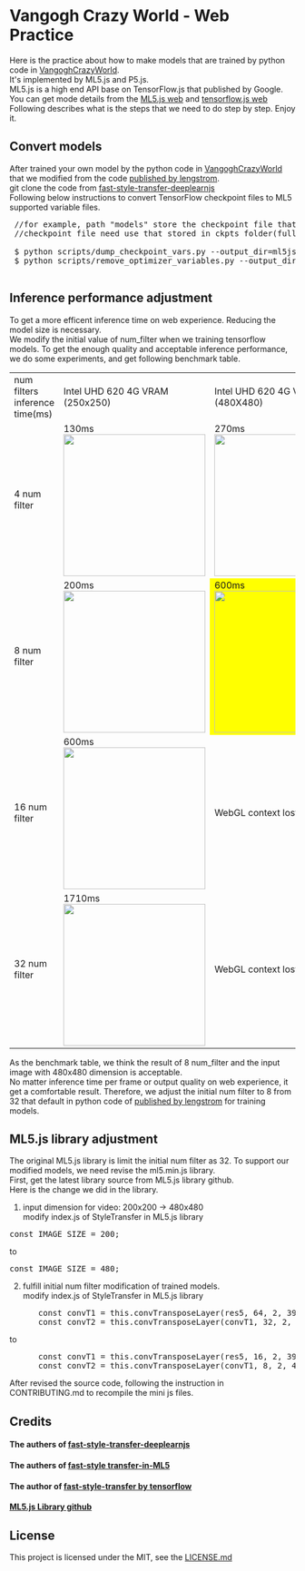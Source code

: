 # Vangogh Crazy World - Web Practice

Here is the practice about how to make models that are trained by python code in <a href="https://github.com/acerwebai/VangoghCrazyWorld"> VangoghCrazyWorld</a>.<br/>
It's implemented by ML5.js and P5.js. <br/>
ML5.js is a high end API base on TensorFlow.js that published by Google.
You can get mode details from the <a href="https://ml5js.org/">ML5.js web</a> and <a href="https://www.tensorflow.org/js/">tensorflow.js web </a>
<br/>
Following describes what is the steps that we need to do step by step. Enjoy it.

## Convert models
 After trained your own model by the python code in <a href="https://github.com/acerwebai/VangoghCrazyWorld"> VangoghCrazyWorld</a> that we modified from the code <a href="https://github.com/lengstrom/fast-style-transfer"> published by lengstrom</a>.<br/>
 git clone the code from <a href="https://github.com/reiinakano/fast-style-transfer-deeplearnjs"> fast-style-transfer-deeplearnjs</a><br/>
 Following below instructions to convert TensorFlow checkpoint files to ML5 supported variable files.
 <pre>
 //for example, path "models" store the checkpoint file that you trained, path "ml5js" planed to store ML5 variable files.
 //checkpoint file need use that stored in ckpts folder(full checkpoint), not tf-models(smaller one)
 
 $ python scripts/dump_checkpoint_vars.py --output_dir=ml5js --checkpoint_file=models/fns.ckpt
 $ python scripts/remove_optimizer_variables.py --output_dir=ml5js
 </pre>
 
## Inference performance adjustment
To get a more efficent inference time on web experience. Reducing the model size is necessary. <br/>
We modify the initial value of num_filter when we training tensorflow models. To get the enough quality and acceptable inference performance, we do some experiments, and get following benchmark table.
<table>
 <tr>
  <td>num filters<br/> inference time(ms)</td><td>Intel UHD 620 4G VRAM (250x250) </td><td>Intel UHD 620 4G VRAM (480X480)</td><td>Intel UHD 620 4G VRAM (720X720)</tr>
 <tr><td> 4 num filter</td><td>130ms <img width="250px" src="benchmark/pictures/4-250.png" /></td><td>270ms <img width="250px" src="benchmark/pictures/4-480.png" /></td><td>540ms <img width="250px" src="benchmark/pictures/4-720.png" /></td> 
 </tr>
 <tr><td> 8 num filter</td><td>200ms <img width="250px" src="benchmark/pictures/8-250.png" /></td><td bgcolor="ffff00">600ms <img width="250px" src="benchmark/pictures/8-480.png" /></td><td>WebGL context lost</td> 
 </tr>
 <tr><td> 16 num filter</td><td>600ms <img width="250px" src="benchmark/pictures/16-250.png" /></td><td>WebGL context lost</td><td>WebGL context lost</td> 
 </tr>
 <tr><td> 32 num filter</td><td>1710ms <img width="250px" src="benchmark/pictures/32-250.png" /></td><td>WebGL context lost</td><td>WebGL context lost</td> 
 </tr>
 </table>
As the benchmark table, we think the result of 8 num_filter and the input image with 480x480 dimension is acceptable. <br/>
No matter inference time per frame or output quality on web experience, it get a comfortable result.
Therefore, we adjust the initial num filter to 8 from 32 that default in python code of <a href="https://github.com/lengstrom/fast-style-transfer"> published by lengstrom</a> for training models.
<br/>

## ML5.js library adjustment
The original ML5.js library is limit the initial num filter as 32. To support our modified models, we need revise the ml5.min.js library.<br/>
First, get the latest library source from ML5.js library github.<br/>
Here is the change we did in the library.<br/>
1. input dimension for video: 200x200 -> 480x480<br/>
modify index.js of StyleTransfer in ML5.js library
<pre>
const IMAGE_SIZE = 200;
</pre>
to 
<pre>
const IMAGE_SIZE = 480;
</pre>
2. fulfill initial num filter modification of trained models.<br/>
modify index.js of StyleTransfer in ML5.js library
<pre>
      const convT1 = this.convTransposeLayer(res5, 64, 2, 39);
      const convT2 = this.convTransposeLayer(convT1, 32, 2, 42);
</pre>
to
<pre>
      const convT1 = this.convTransposeLayer(res5, 16, 2, 39);
      const convT2 = this.convTransposeLayer(convT1, 8, 2, 42);
</pre>
After revised the source code, following the instruction in  CONTRIBUTING.md to recompile the mini js files.

## Credits 
#### The authers of <a href="https://github.com/reiinakano/fast-style-transfer-deeplearnjs"> fast-style-transfer-deeplearnjs</a>
#### The authers of <a href="https://github.com/yining1023/fast_style_transfer_in_ML5/"> fast-style transfer-in-ML5</a>
#### The author of <a href="https://github.com/lengstrom/fast-style-transfer"> fast-style-transfer by tensorflow</a>
#### <a href="https://github.com/ml5js/ml5-library"> ML5.js Library github</a>

## License

This project is licensed under the MIT, see the [LICENSE.md](LICENSE)

